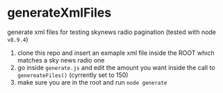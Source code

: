 # generateXmlFiles
generate xml files for testing skynews radio pagination (tested with node `v8.9.4`)

1) clone this repo and insert an exmaple xml file inside the ROOT which matches a sky news radio one
2) go inside `generate.js` and edit the amount you want inside the call to `genereateFiles()` (cyrrently set to 150) 
4) make sure you are in the root and run `node generate`
